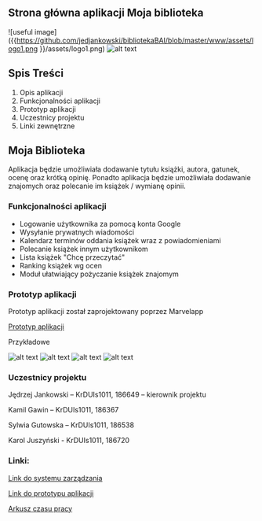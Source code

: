 ## Strona główna aplikacji Moja biblioteka
![useful image]({{https://github.com/jedjankowski/bibliotekaBAI/blob/master/www/assets/logo1.png }}/assets/logo1.png)
![alt text](https://github.com/jedjankowski/bibliotekaBAI/blob/master/www/img/logo1.png)

## Spis Treści
1. Opis aplikacji
2. Funkcjonalności aplikacji
3. Prototyp aplikacji
4. Uczestnicy projektu
5. Linki zewnętrzne

## Moja Biblioteka

Aplikacja będzie umożliwiała dodawanie tytułu książki, autora, gatunek, ocenę oraz krótką opinię. Ponadto aplikacja będzie umożliwiała dodawanie znajomych oraz polecanie im książek / wymianę opinii.

### Funkcjonalności aplikacji

- Logowanie użytkownika za pomocą konta Google
- Wysyłanie prywatnych wiadomości
- Kalendarz terminów oddania książek wraz z powiadomieniami
- Polecanie książek innym użytkownikom
- Lista książek "Chcę przeczytać"
- Ranking książek wg ocen
- Moduł ułatwiający pożyczanie książek znajomym

### Prototyp aplikacji
Prototyp aplikacji został zaprojektowany poprzez Marvelapp

[Prototyp aplikacji](https://marvelapp.com/16c315gg)

Przykładowe

![alt text](https://github.com/jedjankowski/bibliotekaBAI/blob/master/www/img/prototyp1.png)
![alt text](https://github.com/jedjankowski/bibliotekaBAI/blob/master/www/img/prototyp2.png)
![alt text](https://github.com/jedjankowski/bibliotekaBAI/blob/master/www/img/prototyp3.png)
![alt text](https://github.com/jedjankowski/bibliotekaBAI/blob/master/www/img/prototyp4.png)


### Uczestnicy projektu

Jędrzej Jankowski – KrDUIs1011, 186649 – kierownik projektu

Kamil Gawin – KrDUIs1011, 186367

Sylwia Gutowska – KrDUIs1011, 186538

Karol Juszyński - KrDUIs1011, 186720

### Linki:

[Link do systemu zarządzania](https://trello.com/b/WqMTaqqC/bai-projekt)

[Link do prototypu aplikacji](https://marvelapp.com/16c315gg)

[Arkusz czasu pracy]()



